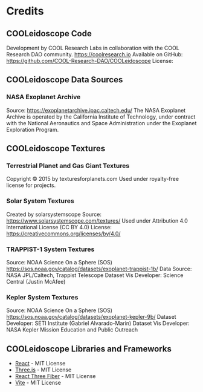 # Credits

## COOLeidoscope Code
Development by COOL Research Labs in collaboration with the COOL Research DAO community.
https://coolresearch.io
Available on GitHub: https://github.com/COOL-Research-DAO/COOLeidoscope
License: 

## COOLeidoscope Data Sources

### NASA Exoplanet Archive
Source: https://exoplanetarchive.ipac.caltech.edu/
The NASA Exoplanet Archive is operated by the California Institute of Technology, under contract with the National Aeronautics and Space Administration under the Exoplanet Exploration Program.

## COOLeidoscope Textures

### Terrestrial Planet and Gas Giant Textures
Copyright © 2015 by texturesforplanets.com
Used under royalty-free license for projects.

### Solar System Textures
Created by solarsystemscope
Source: https://www.solarsystemscope.com/textures/
Used under Attribution 4.0 International License (CC BY 4.0)
License: https://creativecommons.org/licenses/by/4.0/

### TRAPPIST-1 System Textures
Source: NOAA Science On a Sphere (SOS)
https://sos.noaa.gov/catalog/datasets/exoplanet-trappist-1b/
Data Source: NASA JPL/Caltech, Trappist Telescope
Dataset Vis Developer: Science Central (Justin McAfee)

### Kepler System Textures
Source: NOAA Science On a Sphere (SOS)
https://sos.noaa.gov/catalog/datasets/exoplanet-kepler-9b/
Dataset Developer: SETI Institute (Gabriel Alvarado-Marin)
Dataset Vis Developer: NASA Kepler Mission Education and Public Outreach

## COOLeidoscope Libraries and Frameworks

- [React](https://reactjs.org/) - MIT License
- [Three.js](https://threejs.org/) - MIT License
- [React Three Fiber](https://github.com/pmndrs/react-three-fiber) - MIT License
- [Vite](https://vitejs.dev/) - MIT License 